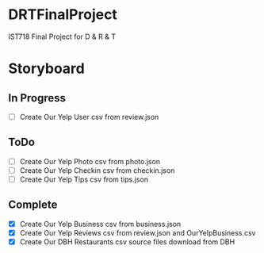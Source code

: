 # DRTFinalProject
IST718 Final Project for D &amp; R &amp; T
# Storyboard
## In Progress
- [ ] Create Our Yelp User csv from review.json
## ToDo
- [ ] Create Our Yelp Photo csv from photo.json
- [ ] Create Our Yelp Checkin csv from checkin.json
- [ ] Create Our Yelp Tips csv from tips.json
## Complete
- [x] Create Our Yelp Business csv from business.json
- [x] Create Our Yelp Reviews csv from review.json and OurYelpBusiness.csv
- [x] Create Our DBH Restaurants csv source files download from DBH
